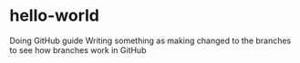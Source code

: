 # hello-world
Doing GitHub guide
Writing something as making changed to the branches to see how branches work in GitHub
